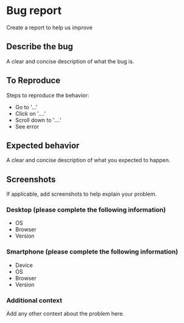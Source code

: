

# Bug report

Create a report to help us improve

## Describe the bug

A clear and concise description of what the bug is.


## To Reproduce

Steps to reproduce the behavior:

-   Go to '...'
-   Click on '....'
-   Scroll down to '....'
-   See error


## Expected behavior

A clear and concise description of what you expected to happen.

## Screenshots

If applicable, add screenshots to help explain your problem.

### Desktop (please complete the following information)

-   OS
-   Browser
-   Version


### Smartphone (please complete the following information)

-   Device
-   OS
-   Browser
-   Version


### Additional context

Add any other context about the problem here.
